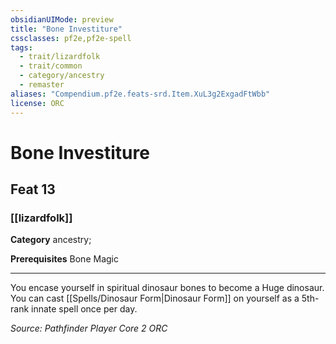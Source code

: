 ```yaml
---
obsidianUIMode: preview
title: "Bone Investiture"
cssclasses: pf2e,pf2e-spell
tags:
  - trait/lizardfolk
  - trait/common
  - category/ancestry
  - remaster
aliases: "Compendium.pf2e.feats-srd.Item.XuL3g2ExgadFtWbb"
license: ORC
---
```

# Bone Investiture
## Feat 13
### [[lizardfolk]]

**Category** ancestry; 



**Prerequisites** Bone Magic
* * *
You encase yourself in spiritual dinosaur bones to become a Huge dinosaur. You can cast [[Spells/Dinosaur Form|Dinosaur Form]] on yourself as a 5th-rank innate spell once per day.

*Source: Pathfinder Player Core 2*
*ORC*